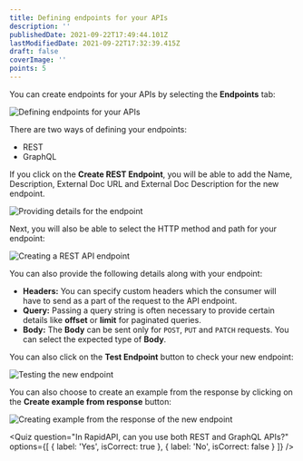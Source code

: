 ```yaml
---
title: Defining endpoints for your APIs
description: ''
publishedDate: 2021-09-22T17:49:44.101Z
lastModifiedDate: 2021-09-22T17:32:39.415Z
draft: false
coverImage: ''
points: 5
---
```


You can create endpoints for your APIs by selecting the **Endpoints** tab:

![Defining endpoints for your APIs](https://raw.githubusercontent.com/RapidAPI/DevRel-Stack-Data/production/learn/courses/rapidapi-hub-provider/images/image10.png)

There are two ways of defining your endpoints:

-   REST
-   GraphQL

If you click on the **Create REST Endpoint**, you will be able to add the Name, Description, External Doc URL and External Doc Description for the new endpoint.

![Providing details for the endpoint](https://raw.githubusercontent.com/RapidAPI/DevRel-Stack-Data/production/learn/courses/rapidapi-hub-provider/images/image11.png)

Next, you will also be able to select the HTTP method and path for your endpoint:

![Creating a REST API endpoint](https://raw.githubusercontent.com/RapidAPI/DevRel-Stack-Data/production/learn/courses/rapidapi-hub-provider/images/image12.png)

You can also provide the following details along with your endpoint:

-   **Headers:** You can specify custom headers which the consumer will have to send as a part of the request to the API endpoint.
-   **Query:** Passing a query string is often necessary to provide certain details like **offset** or **limit** for paginated queries.
-   **Body:** The **Body** can be sent only for `POST`, `PUT` and `PATCH` requests. You can select the expected type of **Body**.

You can also click on the **Test Endpoint** button to check your new endpoint:

![Testing the new endpoint](https://raw.githubusercontent.com/RapidAPI/DevRel-Stack-Data/production/learn/courses/rapidapi-hub-provider/images/image13.png)

You can also choose to create an example from the response by clicking on the **Create example from response** button:

![Creating example from the response of the new endpoint](https://raw.githubusercontent.com/RapidAPI/DevRel-Stack-Data/production/learn/courses/rapidapi-hub-provider/images/image14.png)

<Quiz
	question="In RapidAPI, can you use both REST and GraphQL APIs?"
	options={[
		{
			label: 'Yes',
			isCorrect: true
		},
		{
			label: 'No',
			isCorrect: false
		}
	]}
/>
